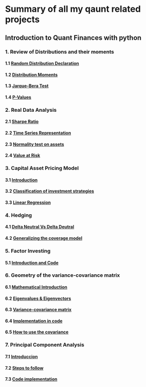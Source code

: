 # Summary of all my qaunt related projects

## Introduction to Quant Finances with python
  ### 1. Review of Distributions and their moments
  #### 1.1 [Random Distribution Declaration](https://github.com/nachoddiaz/Quant/blob/main/2024%20python%20for%20trading/README.md#11-to-declare-random-distributions)
  #### 1.2 [Distribution Moments](https://github.com/nachoddiaz/Quant/blob/main/2024%20python%20for%20trading/README.md#12--moments)
  #### 1.3 [Jarque-Bera Test](https://github.com/nachoddiaz/Quant/blob/main/2024%20python%20for%20trading/README.md#13-jarque-bera-test)
  #### 1.4 [P-Values](https://github.com/nachoddiaz/Quant/blob/main/2024%20python%20for%20trading/README.md#14-p-values)

  ### 2. Real Data Analysis
  #### 2.1 [Sharpe Ratio](https://github.com/nachoddiaz/Quant/blob/main/2024%20python%20for%20trading/README.md#21-sharpe-ratio)
  #### 2.2 [Time Series Representation](https://github.com/nachoddiaz/Quant/blob/main/2024%20python%20for%20trading/README.md#22-time-series-representation)
  #### 2.3 [Normality test on assets](https://github.com/nachoddiaz/Quant/blob/main/2024%20python%20for%20trading/README.md#23-normality-test-on-all-assets)
  #### 2.4 [Value at Risk](https://github.com/nachoddiaz/Quant/tree/main/2024%20python%20for%20trading#24-value-at-risk)
  
  ### 3. Capital Asset Pricing Model
  #### 3.1 [Introduction](https://github.com/nachoddiaz/Quant/tree/main/2024%20python%20for%20trading#31-introduction)
  #### 3.2 [Classification of investment strategies](https://github.com/nachoddiaz/Quant/tree/main/2024%20python%20for%20trading#32-classification-of-investment-strategies)
  #### 3.3 [Linear Regression](https://github.com/nachoddiaz/Quant/blob/main/2024%20python%20for%20trading/README.md#33-linear-regression)


  ### 4. Hedging
  #### 4.1 [Delta Neutral Vs Delta Deutral](https://github.com/nachoddiaz/Quant/blob/main/2024%20python%20for%20trading/README.md#41-beta-neutral-vs-delta-neutral)
  #### 4.2 [Generalizing the coverage model](https://github.com/nachoddiaz/Quant/blob/main/2024%20python%20for%20trading/README.md#42-generalizing-the-coverage-model)

  
  ### 5. Factor Investing
  #### 5.1 [Introduction and Code](https://github.com/nachoddiaz/Quant/blob/main/2024%20python%20for%20trading/README.md#51-introduction)


  ### 6. Geometry of the variance-covariance matrix
  #### 6.1 [Mathematical Introduction](https://github.com/nachoddiaz/Quant/blob/main/2024%20python%20for%20trading/README.md#61-mathematical-introduction)
  #### 6.2 [Eigenvalues & Eigenvectors](https://github.com/nachoddiaz/Quant/blob/main/2024%20python%20for%20trading/README.md#62-eigenvalues--eigenvectors)
  #### 6.3 [Variance-covariance matrix](https://github.com/nachoddiaz/Quant/blob/main/2024%20python%20for%20trading/README.md#63-variance-covariance-matrix)
  #### 6.4 [Implementation in code](https://github.com/nachoddiaz/Quant/blob/main/2024%20python%20for%20trading/README.md#64-implementation-in-code)
  #### 6.5 [How to use the covariance](https://github.com/nachoddiaz/Quant/blob/main/2024%20python%20for%20trading/README.md#65-how-to-use-the-covariance)


  ### 7. Principal Component Analysis
  #### 7.1 [Introduccion](https://github.com/nachoddiaz/Quant/blob/main/2024%20python%20for%20trading/README.md#71-introduccion)
  #### 7.2 [Steps to follow](https://github.com/nachoddiaz/Quant/blob/main/2024%20python%20for%20trading/README.md#72-steps-to-follow)
  #### 7.3 [Code implementation](https://github.com/nachoddiaz/Quant/blob/main/2024%20python%20for%20trading/README.md#73-code-implementation)
    
  
##
##
